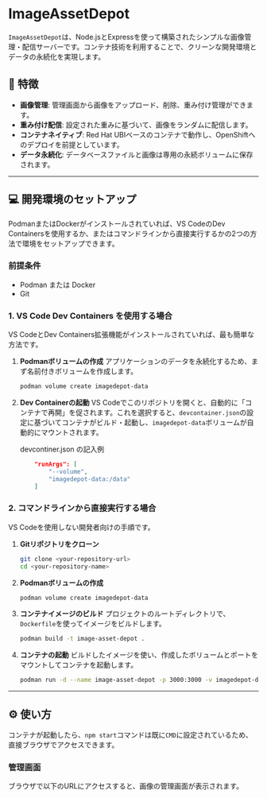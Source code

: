 # ImageAssetDepot

`ImageAssetDepot`は、Node.jsとExpressを使って構築されたシンプルな画像管理・配信サーバーです。コンテナ技術を利用することで、クリーンな開発環境とデータの永続化を実現します。

## 🚀 特徴

* **画像管理**: 管理画面から画像をアップロード、削除、重み付け管理ができます。
* **重み付け配信**: 設定された重みに基づいて、画像をランダムに配信します。
* **コンテナネイティブ**: Red Hat UBIベースのコンテナで動作し、OpenShiftへのデプロイを前提としています。
* **データ永続化**: データベースファイルと画像は専用の永続ボリュームに保存されます。

---

## 💻 開発環境のセットアップ

PodmanまたはDockerがインストールされていれば、VS CodeのDev Containersを使用するか、またはコマンドラインから直接実行するかの2つの方法で環境をセットアップできます。

### 前提条件

-   Podman または Docker
-   Git

### 1. VS Code Dev Containers を使用する場合

VS CodeとDev Containers拡張機能がインストールされていれば、最も簡単な方法です。

1.  **Podmanボリュームの作成**
    アプリケーションのデータを永続化するため、まず名前付きボリュームを作成します。
    ```bash
    podman volume create imagedepot-data
    ```
2.  **Dev Containerの起動**
    VS Codeでこのリポジトリを開くと、自動的に「コンテナで再開」を促されます。これを選択すると、`devcontainer.json`の設定に基づいてコンテナがビルド・起動し、`imagedepot-data`ボリュームが自動的にマウントされます。

    devcontiner.json の記入例
    ```JSON
        "runArgs": [
            "--volume",
            "imagedepot-data:/data"
        ]
    ```

### 2. コマンドラインから直接実行する場合

VS Codeを使用しない開発者向けの手順です。

1.  **Gitリポジトリをクローン**
    ```bash
    git clone <your-repository-url>
    cd <your-repository-name>
    ```
2.  **Podmanボリュームの作成**
    ```bash
    podman volume create imagedepot-data
    ```
3.  **コンテナイメージのビルド**
    プロジェクトのルートディレクトリで、`Dockerfile`を使ってイメージをビルドします。
    ```bash
    podman build -t image-asset-depot .
    ```
4.  **コンテナの起動**
    ビルドしたイメージを使い、作成したボリュームとポートをマウントしてコンテナを起動します。
    ```bash
    podman run -d --name image-asset-depot -p 3000:3000 -v imagedepot-data:/data image-asset-depot
    ```

---

## ⚙️ 使い方

コンテナが起動したら、`npm start`コマンドは既に`CMD`に設定されているため、直接ブラウザでアクセスできます。

### 管理画面

ブラウザで以下のURLにアクセスすると、画像の管理画面が表示されます。